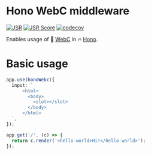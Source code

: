 # Hono WebC middleware
[![JSR](https://jsr.io/badges/@esroyo/otel-batch-traced-span-processor)](https://jsr.io/@esroyo/hono-webc) [![JSR Score](https://jsr.io/badges/@esroyo/hono-webc/score)](https://jsr.io/@esroyo/hono-webc) [![codecov](https://codecov.io/gh/esroyo/hono-webc/graph/badge.svg?token=6TD9BUCUDP)](https://codecov.io/gh/esroyo/hono-webc)

Enables usage of 🔧 [WebC](https://11ty.rocks/posts/introduction-webc/) in 🔥 [Hono](https://hono.dev/).

# Basic usage

```ts
app.use(honoWebc({
  input: `
      <html>
        <body>
          <slot></slot>
        </body>
      </html>
  `,
});

app.get('/', (c) => {
  return c.render('<hello-world>Hi!</hello-world>');
});
```
